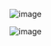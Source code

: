 ![image](https://user-images.githubusercontent.com/37501487/205319085-7e5268fa-0170-4356-86df-312c7e6b7f1a.png)

![image](https://user-images.githubusercontent.com/37501487/205319189-5f20b6b4-7147-4d08-974e-57a1b30a754a.png)
